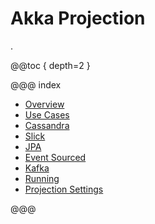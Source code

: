 # Akka Projection

.

@@toc { depth=2 }

@@@ index

* [Overview](overview.md)
* [Use Cases](use-cases.md)
* [Cassandra](cassandra.md)
* [Slick](slick.md)
* [JPA](jpa.md)
* [Event Sourced](eventsourced.md)
* [Kafka](kafka.md)
* [Running](running.md)
* [Projection Settings](projection-settings.md)

@@@
